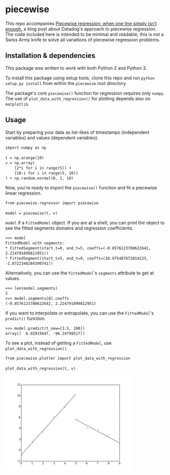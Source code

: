 # piecewise

This repo accompanies [Piecewise regression: when one line simply isn’t enough](https://www.datadoghq.com/blog/engineering/piecewise-regression/), a blog post about Datadog's approach to piecewise regression. The code included here is intended to be minimal and readable; this is not a Swiss Army knife to solve all variations of piecewise regression problems.

## Installation & dependencies

This package was written to work with both Python 2 and Python 3.

To install this package using setup tools, clone this repo and run `python setup.py install` from within the `piecewise` root directory.

The package's core `piecewise()` function for regression requires only `numpy`. The use of `plot_data_with_regression()` for plotting depends also on `matplotlib`.

## Usage

Start by preparing your data as list-likes of timestamps (independent variables) and values (dependent variables).

```
import numpy as np

t = np.arange(10)
v = np.array(
    [2*i for i in range(5)] +
    [10-i for i in range(5, 10)]
) + np.random.normal(0, 1, 10)
```

Now, you're ready to import the `piecewise()` function and fit a piecewise linear regression.

```
from piecewise.regressor import piecewise

model = piecewise(t, v)
```

`model` if a `FittedModel` object. If you are at a shell, you can print the object to see the fitted segments domains and regression coefficients.

```
>>> model
FittedModel with segments:
* FittedSegment(start_t=0, end_t=5, coeffs=(-0.8576123780622642, 2.224791099812951))
* FittedSegment(start_t=5, end_t=9, coeffs=(10.975487672814133, -1.0722348284390741))
```

Alternatively, you can use the `FittedModel`'s `segments` attribute to get at values.

```
>>> len(model.segments)
2
>>> model.segments[0].coeffs
(-0.8576123780622642, 2.224791099812951)
```

If you want to interpolate or extrapolate, you can use the `FittedModel`'s `predict()` function.

```
>>> model.predict(t_new=[3.5, 100])
array([  6.92915647, -96.24799517])
```

To see a plot, instead of getting a `FittedModel`, use `plot_data_with_regression()`.

```
from piecewise.plotter import plot_data_with_regression

plot_data_with_regression(t, v)
```

<img src="/img/example_regression.png" width="400px">
